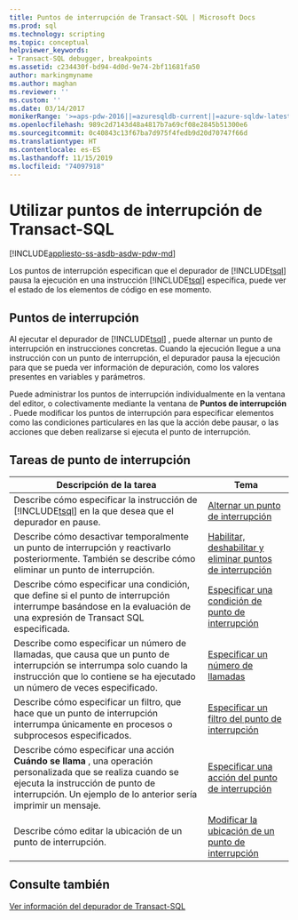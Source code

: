 ```yaml
---
title: Puntos de interrupción de Transact-SQL | Microsoft Docs
ms.prod: sql
ms.technology: scripting
ms.topic: conceptual
helpviewer_keywords:
- Transact-SQL debugger, breakpoints
ms.assetid: c234430f-bd94-4d0d-9e74-2bf11681fa50
author: markingmyname
ms.author: maghan
ms.reviewer: ''
ms.custom: ''
ms.date: 03/14/2017
monikerRange: '>=aps-pdw-2016||=azuresqldb-current||=azure-sqldw-latest||>=sql-server-2016||=sqlallproducts-allversions||>=sql-server-linux-2017||=azuresqldb-mi-current'
ms.openlocfilehash: 989c2d7143d48a4817b7a69cf08e2845b51300e6
ms.sourcegitcommit: 0c40843c13f67ba7d975f4fedb9d20d70747f66d
ms.translationtype: HT
ms.contentlocale: es-ES
ms.lasthandoff: 11/15/2019
ms.locfileid: "74097918"
---
```

# <a name="transact-sql-breakpoints"></a>Utilizar puntos de interrupción de Transact-SQL

[!INCLUDE[appliesto-ss-asdb-asdw-pdw-md](../../includes/appliesto-ss-asdb-asdw-pdw-md.md)]

Los puntos de interrupción especifican que el depurador de [!INCLUDE[tsql](../../includes/tsql-md.md)] pausa la ejecución en una instrucción [!INCLUDE[tsql](../../includes/tsql-md.md)] específica, puede ver el estado de los elementos de código en ese momento.

## <a name="breakpoints"></a>Puntos de interrupción

Al ejecutar el depurador de [!INCLUDE[tsql](../../includes/tsql-md.md)] , puede alternar un punto de interrupción en instrucciones concretas. Cuando la ejecución llegue a una instrucción con un punto de interrupción, el depurador pausa la ejecución para que se pueda ver información de depuración, como los valores presentes en variables y parámetros.

Puede administrar los puntos de interrupción individualmente en la ventana del editor, o colectivamente mediante la ventana de **Puntos de interrupción** . Puede modificar los puntos de interrupción para especificar elementos como las condiciones particulares en las que la acción debe pausar, o las acciones que deben realizarse si ejecuta el punto de interrupción.

## <a name="breakpoint-tasks"></a>Tareas de punto de interrupción  
  
|Descripción de la tarea|Tema|  
|----------------------|-----------|  
|Describe cómo especificar la instrucción de [!INCLUDE[tsql](../../includes/tsql-md.md)] en la que desea que el depurador en pause.|[Alternar un punto de interrupción](../../relational-databases/scripting/toggle-a-breakpoint.md)|  
|Describe cómo desactivar temporalmente un punto de interrupción y reactivarlo posteriormente. También se describe cómo eliminar un punto de interrupción.|[Habilitar, deshabilitar y eliminar puntos de interrupción](../../relational-databases/scripting/enable-disable-and-delete-breakpoints.md)|  
|Describe cómo especificar una condición, que define si el punto de interrupción interrumpe basándose en la evaluación de una expresión de Transact SQL especificada.|[Especificar una condición de punto de interrupción](../../relational-databases/scripting/specify-a-breakpoint-condition.md)|  
|Describe como especificar un número de llamadas, que causa que un punto de interrupción se interrumpa solo cuando la instrucción que lo contiene se ha ejecutado un número de veces especificado.|[Especificar un número de llamadas](../../relational-databases/scripting/specify-a-hit-count.md)|  
|Describe cómo especificar un filtro, que hace que un punto de interrupción interrumpa únicamente en procesos o subprocesos especificados.|[Especificar un filtro del punto de interrupción](../../relational-databases/scripting/specify-a-breakpoint-filter.md)|  
|Describe cómo especificar una acción **Cuándo se llama** , una operación personalizada que se realiza cuando se ejecuta la instrucción de punto de interrupción. Un ejemplo de lo anterior sería imprimir un mensaje.|[Especificar una acción del punto de interrupción](../../relational-databases/scripting/specify-a-breakpoint-action.md)|  
|Describe cómo editar la ubicación de un punto de interrupción.|[Modificar la ubicación de un punto de interrupción](../../relational-databases/scripting/edit-a-breakpoint-location.md)|  
  
## <a name="see-also"></a>Consulte también  
 [Ver información del depurador de Transact-SQL](../../relational-databases/scripting/transact-sql-debugger-information.md)  
  
  
